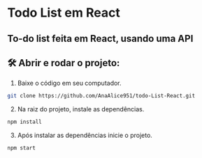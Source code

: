 # Todo List em React
## To-do list feita em React, usando uma API

## 🛠️ Abrir e rodar o projeto:

1. Baixe o código em seu computador.
```bash
git clone https://github.com/AnaAlice951/todo-List-React.git
``` 
2. Na raiz do projeto, instale as dependências.
```bash
npm install
``` 
3. Após instalar as dependências inicie o projeto.
```bash
npm start
``` 
